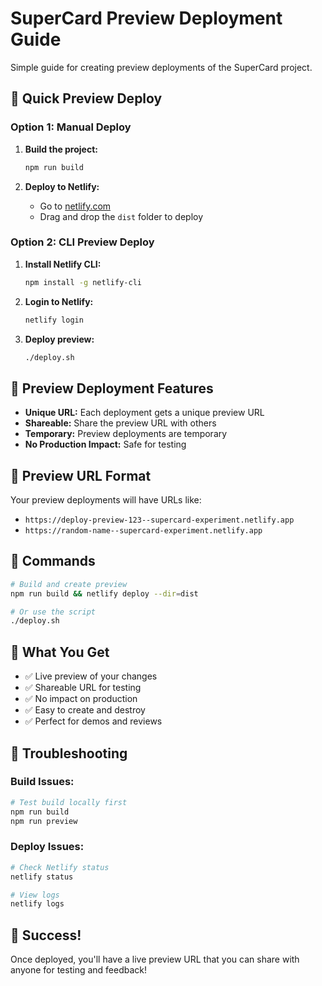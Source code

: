 # SuperCard Preview Deployment Guide

Simple guide for creating preview deployments of the SuperCard project.

## 🚀 Quick Preview Deploy

### Option 1: Manual Deploy
1. **Build the project:**
   ```bash
   npm run build
   ```

2. **Deploy to Netlify:**
   - Go to [netlify.com](https://netlify.com)
   - Drag and drop the `dist` folder to deploy

### Option 2: CLI Preview Deploy
1. **Install Netlify CLI:**
   ```bash
   npm install -g netlify-cli
   ```

2. **Login to Netlify:**
   ```bash
   netlify login
   ```

3. **Deploy preview:**
   ```bash
   ./deploy.sh
   ```

## 👀 Preview Deployment Features

- **Unique URL:** Each deployment gets a unique preview URL
- **Shareable:** Share the preview URL with others
- **Temporary:** Preview deployments are temporary
- **No Production Impact:** Safe for testing

## 📱 Preview URL Format

Your preview deployments will have URLs like:
- `https://deploy-preview-123--supercard-experiment.netlify.app`
- `https://random-name--supercard-experiment.netlify.app`

## 🔧 Commands

```bash
# Build and create preview
npm run build && netlify deploy --dir=dist

# Or use the script
./deploy.sh
```

## 🎯 What You Get

- ✅ Live preview of your changes
- ✅ Shareable URL for testing
- ✅ No impact on production
- ✅ Easy to create and destroy
- ✅ Perfect for demos and reviews

## 🚨 Troubleshooting

### Build Issues:
```bash
# Test build locally first
npm run build
npm run preview
```

### Deploy Issues:
```bash
# Check Netlify status
netlify status

# View logs
netlify logs
```

## 🎉 Success!

Once deployed, you'll have a live preview URL that you can share with anyone for testing and feedback!

